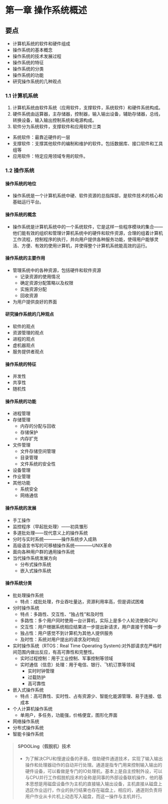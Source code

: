# 第一章 操作系统概述
## 要点
- 计算机系统的软件和硬件组成
- 操作系统的基本概念
- 操作系统的技术发展过程
- 操作系统的特征
- 操作系统的分类
- 操作系统的功能
- 研究操作系统的几种观点

### 1.1 计算机系统
1. 计算机系统由软件系统（应用软件，支撑软件，系统软件）和硬件系统构成。
2. 硬件系统由运算器，主存储器，控制器，输入输出设备，辅助存储器，总线，转换设备，输入输出控制系统和电源构成。
3. 软件分为系统软件，支撑软件和应用软件三类
- 系统软件：最靠近硬件的一层
- 支撑软件：支撑其他软件的编制和维护的软件。包括数据库、接口软件和工具组等
- 应用软件：特定应用领域专用的软件。
### 1.2 操作系统
#### 操作系统的地位
- 操作系统是一个计算机系统中硬、软件资源的总指挥部，是软件技术的核心和基础运行平台。
#### 操作系统的概念
- 操作系统是计算机系统中的一个系统软件，它是这样一些程序模块的集合——他们能有效的组织和管理计算机系统中的硬件和软件资源，合理的组着计算机工作流程，控制程序的执行，并向用户提供各种服务功能，使得用户能够灵活、方便、有效的使用计算机，并使得整个计算机系统能高效的运行。
#### 操作系统的主要作用
- 管理系统中的各种资源，包括硬件和软件资源
    * 记录资源的使用情况
    * 确定资源分配策略以及权限
    * 实施资源分配
    * 回收资源
- 为用户提供良好的界面
#### 研究操作系统的几种观点
- 软件的观点
- 资源管理的观点
- 进程的观点
- 虚机器观点
- 服务提供者观点
#### 操作系统的特征
- 并发性
- 共享性
- 随机性
#### 操作系统的功能
- 进程管理
- 存储管理
    * 内存的分配与回收
    * 存储保护
    * 内存扩充
- 文件管理
    * 文件存储空间管理
    * 目录管理
    * 文件系统的安全性
- 设备管理
- 作业管理
- 其他功能
    * 系统安全
    * 网络通信
#### 操作系统的发展
- 手工操作
- 监控程序（早起批处理）——初具雏形
- 多道批处理——现代意义上的操作系统
- 分时与实时系统————操作系统步入成熟
- 高级语言书写的可移植操作系统————UNIX革命
- 面向各种用户群的通用操作系统
- 当代操作系统发展方向
    * 分布式操作系统
    * 嵌入式操作系统
#### 操作系统分类
- 批处理操作系统
    * 特点：成批处理，作业吞吐量达，资源利用率高，但是调试困难
- 分时操作系统
    * 特点：多路性、交互性、“独占性”和及时性
    * 多路性：多个用户同时使用一台计算机，实际上是多个人轮流使用CPU
    * 交互性：用户根据系统相应结果进一步提出新请求，用户直接干预每一步
    * 独占性：用户感觉不到计算机为其他人提供服务
    * 及时性：系统对用户提出的请求及时响应
- 实时操作系统（RTOS：Real Time Operating System):对外部请求在严格时间范围内做出反应，有高可靠性和完整性。
    * 实时过程控制：用于工业控制、军事控制等领域
    * 实时通信（信息）处理：用于电信、银行、飞机订票等领域
        - 实时时钟管理
        - 过载防护
        - 高可靠性
- 嵌入式操作系统
    * 特点：高可靠性、实时性、占有资源少、智能化能源管理、易于连接、低成本
- 个人计算机操作系统
    * 单用户，多任务，功能强，价格便宜，图形化界面
- 网络操作系统
- 分布式操作系统
- 智能卡操作系统
> #### SPOOLing（假脱机）技术
> - 为了解决CPU和慢速设备的矛盾，借助硬件通道技术，实现了输入输出操作和处理器动作的自动并行处理。通道是指专门用来控制输入输出的硬件设备，可以看做是专门的IO处理机，基本上是自主控制外设，可以与CPU并行工作假脱机技术的全称是同事的外部设备联机操作，他的基本思想是用磁盘设备作为主机的直接输入输出设备，主机直接从磁盘上选区作业运行，作业的执行结果也存在磁盘上，相应的，通道则负责将用户作业从卡片机上动态写入磁盘，而这一操作与主机并行。
